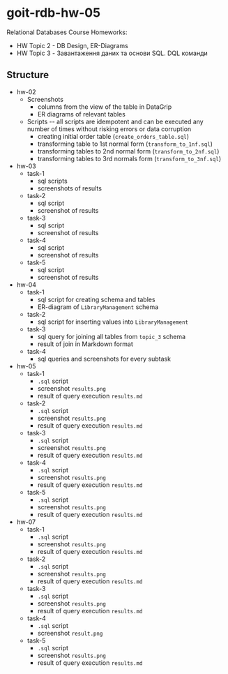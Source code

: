# goit-rdb-hw-05

Relational Databases Course Homeworks:
* HW Topic 2 - DB Design, ER-Diagrams
* HW Topic 3 - Завантаження даних та основи SQL. DQL команди

## Structure
* hw-02
  * Screenshots
    - columns from the view of the table in DataGrip
    - ER diagrams of relevant tables
  * Scripts -- all scripts are idempotent and can be executed any number of times without risking errors or data corruption
    - creating initial order table (`create_orders_table.sql`)
    - transforming table to 1st normal form (`transform_to_1nf.sql`)
    - transforming tables to 2nd normal form (`transform_to_2nf.sql`)
    - transforming tables to 3rd normals form (`transform_to_3nf.sql`)
* hw-03
  * task-1
    * sql scripts
    * screenshots of results
  * task-2
    * sql script
    * screenshot of results
  * task-3
    * sql script
    * screenshot of results
  * task-4
    * sql script
    * screenshot of results
  * task-5
    * sql script
    * screenshot of results
* hw-04
  * task-1
    * sql script for creating schema and tables
    * ER-diagram of `LibraryManagement` schema
  * task-2
    * sql script for inserting values into `LibraryManagement`
  * task-3
    * sql query for joining all tables from `topic_3` schema
    * result of join in Markdown format
  * task-4
    * sql queries and screenshots for every subtask
* hw-05
  * task-1
    * `.sql` script
    * screenshot `results.png`
    * result of query execution `results.md`
  * task-2
    * `.sql` script
    * screenshot `results.png`
    * result of query execution `results.md`
  * task-3
    * `.sql` script
    * screenshot `results.png`
    * result of query execution `results.md`
  * task-4
    * `.sql` script
    * screenshot `results.png`
    * result of query execution `results.md`
  * task-5
    * `.sql` script
    * screenshot `results.png`
    * result of query execution `results.md`
* hw-07
  * task-1
    * `.sql` script
    * screenshot `results.png`
    * result of query execution `results.md`
  * task-2
    * `.sql` script
    * screenshot `results.png`
    * result of query execution `results.md`
  * task-3
    * `.sql` script
    * screenshot `results.png`
    * result of query execution `results.md`
  * task-4
    * `.sql` script
    * screenshot `result.png`
  * task-5
    * `.sql` script
    * screenshot `results.png`
    * result of query execution `results.md`